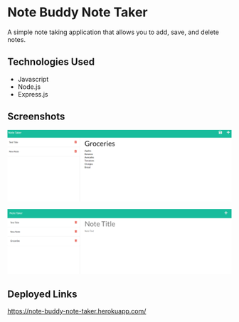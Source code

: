 # Note Buddy Note Taker

A simple note taking application that allows you to add, save, and delete notes.

## Technologies Used

 - Javascript
 - Node.js
 - Express.js

## Screenshots

![Add a new note](/public/assets/images/screenshot1.PNG)

![Save and delete note](/public/assets/images/screenshot2.PNG)

## Deployed Links

https://note-buddy-note-taker.herokuapp.com/

